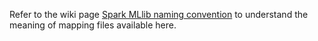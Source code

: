 Refer to the wiki page [Spark MLlib naming convention](https://github.com/fcproj/BIGBIOCL/wiki/Spark-MLlib-naming-convention) to understand the meaning of mapping files available here.
